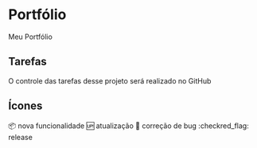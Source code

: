 # Portfólio
Meu Portfólio

## Tarefas

O controle das tarefas desse projeto será realizado no GitHub

## Ícones

:package: nova funcionalidade
:up: atualização
 🦟 correção de bug
:checkred_flag: release
